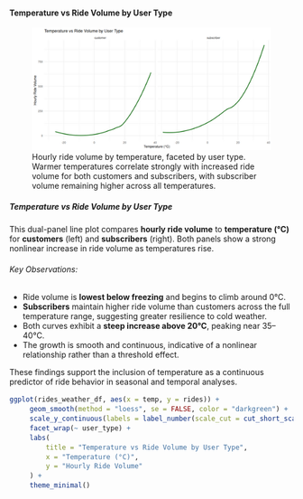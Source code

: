 #### Temperature vs Ride Volume by User Type

<figure class="float-right">
  <a href="../images/Temp_vs_Ride_Volume_by_User_Type.png" target="_blank" title="Select image to open full sized chart">
  <img src="../images/thumbnails/Temp_vs_Ride_Volume_by_User_Type.png" alt=" Line chart with two panels comparing hourly ride volume versus temperature for customers and subscribers. Both show a strong positive correlation with temperature, with ride volume increasing sharply as temperatures rise above freezing.">
  </a>
  <figcaption>
   Hourly ride volume by temperature, faceted by user type. Warmer temperatures correlate strongly with increased ride volume for both customers and subscribers, with subscriber volume remaining higher across all temperatures.
  </figcaption>
</figure>

##### Temperature vs Ride Volume by User Type

This dual-panel line plot compares **hourly ride volume** to **temperature (°C)** for **customers** (left) and **subscribers** (right). Both panels show a strong nonlinear increase in ride volume as temperatures rise.

###### Key Observations:
- Ride volume is **lowest below freezing** and begins to climb around 0°C.
- **Subscribers** maintain higher ride volume than customers across the full temperature range, suggesting greater resilience to cold weather.
- Both curves exhibit a **steep increase above 20°C**, peaking near 35–40°C.
- The growth is smooth and continuous, indicative of a nonlinear relationship rather than a threshold effect.

These findings support the inclusion of temperature as a continuous predictor of ride behavior in seasonal and temporal analyses.



```R
ggplot(rides_weather_df, aes(x = temp, y = rides)) +
     geom_smooth(method = "loess", se = FALSE, color = "darkgreen") +
     scale_y_continuous(labels = label_number(scale_cut = cut_short_scale())) +
     facet_wrap(~ user_type) +
     labs(
         title = "Temperature vs Ride Volume by User Type",
         x = "Temperature (°C)",
         y = "Hourly Ride Volume"
     ) +
     theme_minimal()
```
